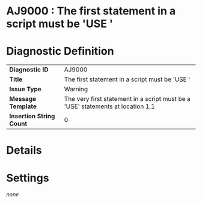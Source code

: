 # AJ9000 : The first statement in a script must be 'USE <DATABASE>'

# Diagnostic Definition

<table>
  <tr>
    <td class="header"><b>Diagnostic ID</b></td>
    <td>AJ9000</td>
  </tr>
  <tr>
    <td class="header"><b>Title</b></td>
    <td>The first statement in a script must be 'USE <DATABASE>'</td>
  </tr>
  <tr>
    <td class="header"><b>Issue Type</b></td>
    <td>Warning</td>
  </tr>
  <tr>
    <td class="header"><b>Message Template</b></td>
    <td>The very first statement in a script must be a 'USE' statements at location 1,1</td>
  </tr>
  <tr>
    <td class="header"><b>Insertion String Count</b></td>
    <td>0</td>
  </tr>
</table>

# Details



# Settings

*none*

